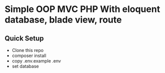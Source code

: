 # Simple OOP MVC PHP With eloquent database, blade view, route

## Quick Setup
- Clone this repo
- composer install
- copy .env.example .env
- set database

